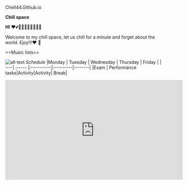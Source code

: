 Chell44.Github.io


**Chill space** 

**HI**
❤💕💖💖💖💖💖💖💖💖


Welcome to my chill space, let us chill for a minute and forget about the world. Ejoy!!!:heart: :rainbow: 

  ==Music lists==


![alt text](https://wallpaperaccess.com/full/101870.jpg)
*Schedule*
|Monday | Tuesday | Wednesday | Thursday | Friday |
|   :---|  :----- |:----------|:---------|:-------|
|Exam  | Performance tasks|Activity|Activity| Break|
<iframe width="560" height="315" src="https://www.youtube.com/embed/7Ug6Ya_eiWU" title="YouTube video player" frameborder="0" allow="accelerometer; autoplay; clipboard-write; encrypted-media; gyroscope; picture-in-picture" allowfullscreen></iframe>

